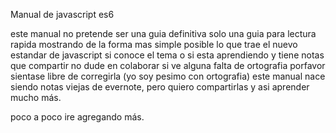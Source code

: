 Manual de javascript es6

este manual no pretende ser una guia definitiva solo una guia para lectura rapida
mostrando de la forma mas simple posible lo que trae el nuevo estandar de javascript
si conoce  el tema o si esta aprendiendo y tiene notas que compartir no dude en colaborar
si ve alguna falta de ortografia porfavor sientase libre de corregirla (yo soy pesimo con ortografia)
este manual nace siendo notas viejas de evernote, pero quiero compartirlas y asi aprender mucho más.

poco a poco ire agregando más.